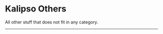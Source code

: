 # Kalipso Others

All other stuff that does not fit in any category.

**************************************************************************
